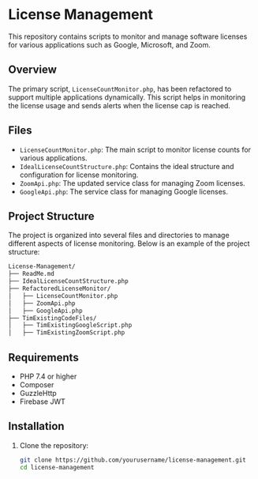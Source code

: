 # License Management

This repository contains scripts to monitor and manage software licenses for various applications such as Google, Microsoft, and Zoom.

## Overview

The primary script, `LicenseCountMonitor.php`, has been refactored to support multiple applications dynamically. This script helps in monitoring the license usage and sends alerts when the license cap is reached.

## Files

- `LicenseCountMonitor.php`: The main script to monitor license counts for various applications.
- `IdealLicenseCountStructure.php`: Contains the ideal structure and configuration for license monitoring.
- `ZoomApi.php`: The updated service class for managing Zoom licenses.
- `GoogleApi.php`: The service class for managing Google licenses.

## Project Structure

The project is organized into several files and directories to manage different aspects of license monitoring. Below is an example of the project structure:

```txt
License-Management/
├── ReadMe.md
├── IdealLicenseCountStructure.php
├── RefactoredLicenseMonitor/
│   ├── LicenseCountMonitor.php
│   ├── ZoomApi.php
│   ├── GoogleApi.php
├── TimExistingCodeFiles/
│   ├── TimExistingGoogleScript.php
│   ├── TimExistingZoomScript.php
```

## Requirements

- PHP 7.4 or higher
- Composer
- GuzzleHttp
- Firebase JWT

## Installation

1. Clone the repository:
   ```sh
   git clone https://github.com/yourusername/license-management.git
   cd license-management
   ```